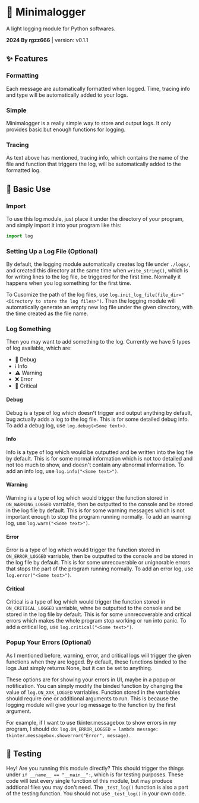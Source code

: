 # 📜 Minimalogger
A light logging module for Python softwares.

**2024 By rgzz666** | version: v0.1.1

## ✨ Features
### Formatting
Each message are automatically formatted when logged. Time, tracing info and type will be automatically added to your logs.

### Simple
Minimalogger is a really simple way to store and output logs. It only provides basic but enough functions for logging.

### Tracing
As text above has mentioned, tracing info, which contains the name of the file and function that triggers the log, will be automatically added to the formatted log.

## 📘 Basic Use
### Import
To use this log module, just place it under the directory of your program, and simply import it into your program like this:

```python
import log
```

### Setting Up a Log File (Optional)
By default, the logging module automatically creates log file under `./logs/`, and created this directory at the same time when `write_string()`, which is for writing lines to the log file, be triggered for the first time. Normally it happens when you log something for the first time.

To Cusomize the path of the log files, use `log.init_log_file(file_dir="<Directory to store the log files>")`. Then the logging module will automatically generate an empty new log file under the given directory, with the time created as the file name.

### Log Something
Then you may want to add something to the log. Currently we have 5 types of log available, which are:
- 🐞 Debug
- ℹ Info
- ⚠ Warning
- ❌ Error
- 🛑 Critical

#### Debug
Debug is a type of log which doesn't trigger and output anything by default, bug actually adds a log to the log file. This is for some detailed debug info. To add a debug log, use `log.debug(<Some text>)`.

#### Info
Info is a type of log which would be outputted and be written into the log file by default. This is for some normal information which is not too detailed and not too much to show, and doesn't contain any abnormal information. To add an info log, use `log.info("<Some text>")`.

#### Warning
Warning is a type of log which would trigger the function stored in `ON_WARNING_LOGGED` varriable, then be outputted to the console and be stored in the log file by default. This is for some warning messages which is not important enough to stop the program running normally. To add an warning log, use `log.warn("<Some text>")`.

#### Error
Error is a type of log which would trigger the function stored in `ON_ERROR_LOGGED` varriable, then be outputted to the console and be stored in the log file by default. This is for some unrecoverable or unignorable errors that stops the part of the program running normally. To add an error log, use `log.error("<Some text>")`.

#### Critical
Critical is a type of log which would trigger the function stored in `ON_CRITICAL_LOGGED` varriable, whne be outputted to the console and be stored in the log file by default. This is for some unnrecoverable and critical errors which makes the whole program stop working or run into panic. To add a critical log, use `log.critical("<Some text>")`.

### Popup Your Errors (Optional)
As I mentioned before, warning, error, and critical logs will trigger the given functions when they are logged. By default, these functions binded to the logs Just simply returns None, but it can be set to anything.

These options are for showing your errors in UI, maybe in a popup or notification. You can simply modify the binded function by changing the value of `log.ON_XXX_LOGGED` varriables. Function stored in the varriables should require one or additional arguments to run. This is because the logging module will give your log message to the function by the first argument.

For example, if I want to use tkinter.messagebox to show errors in my program, I should do: `log.ON_ERROR_LOGGED = lambda message: tkinter.messagebox.showerror("Error", message)`.

## 🧪 Testing
Hey! Are you running this module directly? This should trigger the things under `if __name__ == "__main__":`, which is for testing purposes. These code will test every single function of this module, but may produce addtional files you may don't need. The `_test_log()` function is also a part of the testing function. You should not use `_test_log()` in your own code.
